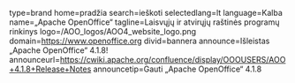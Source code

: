 type=brand
home=pradžia
search=ieškoti
selectedlang=lt
language=Kalba
name=„Apache OpenOffice“
tagline=Laisvųjų ir atvirųjų raštinės programų rinkinys
logo=/AOO_logos/AOO4_website_logo.png
domain=https://www.openoffice.org
divid=bannera
announce=Išleistas „Apache OpenOffice“ 4.1.8!
announceurl=https://cwiki.apache.org/confluence/display/OOOUSERS/AOO+4.1.8+Release+Notes
announcetip=Gauti „Apache OpenOffice“ 4.1.8
~~~~~~
